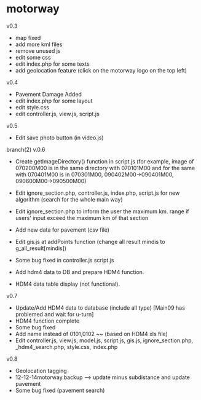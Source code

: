 motorway
========
v0.3
- map fixed
- add more kml files
- remove unused js
- edit some css
- edit index.php for some texts
- add geolocation feature (click on the motorway logo on the top left)


v0.4 
- Pavement Damage Added
- edit index.php for some layout
- edit style.css
- edit controller.js, view.js, script.js

v0.5
- Edit save photo button (in video.js)

branch(2)
v.0.6

- Create getImageDirectory() function in script.js (for example, image of 070200M00 is in the same directory with 070101M00 and for the same with 070401M00 is in 070301M00, 090402M00->090401M00, 090600M00->090500M00)
- Edit ignore_section.php, controller.js, index.php, script.js for new algorithm (search for the whole main way)
- Edit ignore_section.php to inform the user the maximum km. range if users' input exceed the maximum km of that section
- Add new data for pavement (csv file)
- Edit gis.js at addPoints function (change all result mindis to g_all_result[mindis])
- Some bug fixed in controller.js script.js

- Add hdm4 data to DB and prepare HDM4 function.
- HDM4 data table display (not functional).


v0.7

- Update/Add HDM4 data to database (include all type) [Main09 has problemed and wait for u-turn]
- HDM4 function complete
- Some bug fixed
- Add name instead of 0101,0102 ~~ (based on HDM4 xls file)
- Edit controller.js, view.js, model.js, script.js, gis.js, ignore_section.php, _hdm4_search.php, style.css, index.php

v0.8

- Geolocation tagging 
- 12-12-14motorway.backup --> update minus subdistance and update pavement
- Some bug fixed (pavement search)